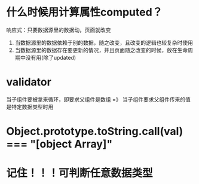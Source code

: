 # 什么时候用计算属性computed？
  响应式：只要数据源里的数据动，页面就改变
  1. 当数据源里的数据依赖于别的数据，随之改变，且改变的逻辑也较复杂时使用
  2. 当数据源里的数据存在要更新的情况，并且页面随之改变的时候，放在生命周期中没有用(除了updated)


# validator
  当子组件要被拿来循环，即要求父组件是数组 =》 当子组件要求父组件传来的值是特定数据类型时用


# Object.prototype.toString.call(val) === "[object Array]"
# 记住！！！可判断任意数据类型
